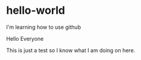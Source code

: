 # hello-world
I'm learning how to use github 

Hello Everyone

This is just a test so I know what I am doing on here. 
